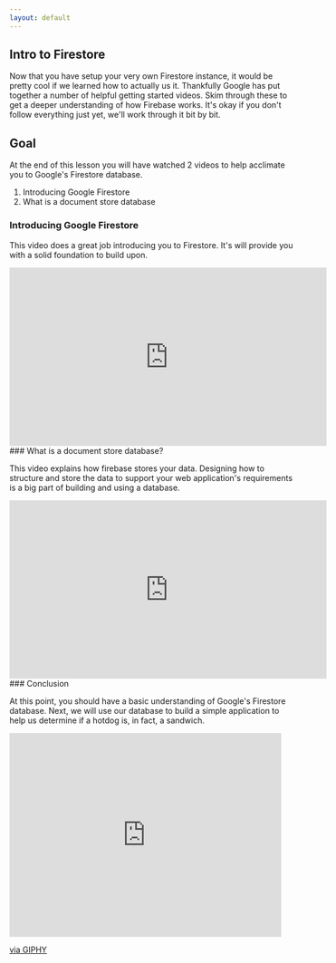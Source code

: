 ```yaml
---
layout: default
---
```


## Intro to Firestore

Now that you have setup your very own Firestore instance, it would be pretty cool if we learned how to actually us it.  Thankfully Google has put together a number of helpful getting started videos.  Skim through these to get a deeper understanding of how Firebase works.  It's okay if you don't follow everything just yet, we'll work through it bit by bit.

## Goal

At the end of this lesson you will have watched 2 videos to help acclimate you to Google's Firestore database.
1. Introducing Google Firestore
2. What is a document store database

### Introducing Google Firestore
This video does a great job introducing you to Firestore. It's will provide you with a solid foundation to build upon.
<iframe width="560" height="315" src="https://www.youtube.com/embed/QcsAb2RR52c" frameborder="0" allow="accelerometer; autoplay; clipboard-write; encrypted-media; gyroscope; picture-in-picture" allowfullscreen></iframe>

<br>
### What is a document store database?

This video explains how firebase stores your data.  Designing how to structure and store the data to support your web application's requirements is a big part of building and using a database.

<iframe width="560" height="315" src="https://www.youtube.com/embed/v_hR4K4auoQ" frameborder="0" allow="accelerometer; autoplay; clipboard-write; encrypted-media; gyroscope; picture-in-picture" allowfullscreen></iframe>

<br>
### Conclusion

At this point, you should have a basic understanding of Google's Firestore database. Next, we will use our database to build a simple application to help us determine if a hotdog is, in fact, a sandwich.

<iframe src="https://giphy.com/embed/nvT2mfHvnBD7a" width="480" height="360" frameBorder="0" class="giphy-embed" allowFullScreen></iframe><p><a href="https://giphy.com/gifs/hotdog-cat-dog-nvT2mfHvnBD7a">via GIPHY</a></p>